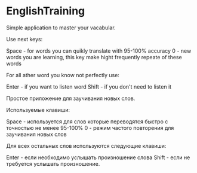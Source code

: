 # EnglishTraining

Simple application to master your vacabular.

Use next keys:

Space - for words you can quikly translate with 95-100% accuracy
0 - new words you are learning, this key make hight frequently repeate of these words

For all ather word you know not perfectly use:

Enter - if you want to listen word
Shift - if you don't need to listen it



Простоe приложение для заучивания новых слов.

Используемые клавиши:

Space - используется для слов которые переводятся быстро с точностью не менее 95-100%
0 - режим частого повторения для заучивания новых слов

Для всех остальных слов используются следующие клавиши:

Enter - если необходимо услышать произношение слова
Shift - если не требуется услышать произношение.
